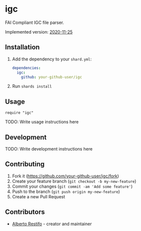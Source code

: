 # igc

FAI Compliant IGC file parser.

Implemented version: [2020-11-25](https://www.fai.org/sites/default/files/igc_fr_specification_2020-11-25_with_al6.pdf)

## Installation

1. Add the dependency to your `shard.yml`:

   ```yaml
   dependencies:
     igc:
       github: your-github-user/igc
   ```

2. Run `shards install`

## Usage

```crystal
require "igc"
```

TODO: Write usage instructions here

## Development

TODO: Write development instructions here

## Contributing

1. Fork it (<https://github.com/your-github-user/igc/fork>)
2. Create your feature branch (`git checkout -b my-new-feature`)
3. Commit your changes (`git commit -am 'Add some feature'`)
4. Push to the branch (`git push origin my-new-feature`)
5. Create a new Pull Request

## Contributors

- [Alberto Restifo](https://github.com/your-github-user) - creator and maintainer
